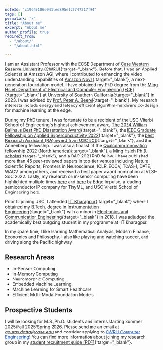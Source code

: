 ```yaml
---
noteId: "c19645106e9411ee895efb2747317f94"
tags: []
permalink: "/"
title: "About me"
excerpt: "About me"
author_profile: true
redirect_from:
  - "/about/"
  - "/about.html"

---
```


I am an Assistant Professor with the ECSE Department of [Case Western Reserve University (CWRU)](https://case.edu/){:target="_blank"}. Before that, I was an Applied Scientist at Amazon AGI, where I contributed to enhancing the video understanding capabilities of [Amazon Nova](https://aws.amazon.com/ai/generative-ai/nova/?gclid=Cj0KCQiAhbi8BhDIARIsAJLOlucsx9KxXwToIdKG7pYLuge9e1ADvtlsc_rqnu5IP4B1sm5dgj2UOGIaAplmEALw_wcB&trk=36201f68-a9b0-45cc-849b-8ab260660e1c&sc_channel=ps&ef_id=Cj0KCQiAhbi8BhDIARIsAJLOlucsx9KxXwToIdKG7pYLuge9e1ADvtlsc_rqnu5IP4B1sm5dgj2UOGIaAplmEALw_wcB:G:s&s_kwcid=AL!4422!3!692006004844!e!!g!!amazon%20nova!21048268689!159639953895){:target="_blank"}, a next-generation foundation model. I have obtained my PhD degree from the [Ming Hsieh Department of Electrical and Computer Engineering (ECE)](https://minghsiehece.usc.edu/){:target="_blank"} at [University of Southern California](https://www.usc.edu/){:target="_blank"} in 2023. I was advised by [Prof. Peter A. Beerel](https://sites.usc.edu/eessc/people/){:target="_blank"}. My research interests include energy and latency efficient algorithm-hardware co-design for machine learning at the edge. 

During my PhD tenure, I was fortunate to be a recipient of the USC Viterbi School of Engineering's highest achievement award, [The 2024 William Ballhaus Best PhD Dissertation Award](https://minghsiehece.usc.edu/2024/05/gourav-datta-wins-ballhaus-prize-for-best-phd-dissertation-at-hooding-ceremony/){:target="_blank"}, the [IEEE Graduate Fellowship on Applied Superconductivity 2022](https://ieeecsc.org/awards/ieee-csc-graduate-study-fellowship-applied-superconductivity){:target="_blank"}, the [best Research Assistant (RA) award from USC ECE](https://drive.google.com/drive/folders/1MFgrPcU0LMQdcmaT7tOWssGwcgk_BC9o){:target="_blank"}, and the Annenberg fellowship. I was also a finalist of the [Qualcomm Innovation fellowship 2022 (North America)](https://www.qualcomm.com/research/university-relations/innovation-fellowship/finalists){:target="_blank"}, a [Ming Hsieh Ph.D. scholar](https://minghsiehece.usc.edu/mhi-home/mhi-mhi-scholars/){:target="_blank"}, and a DAC 2021 PhD fellow. I have published more than 45 peer-reviewed papers in top-tier venues including Nature Scientific Reports, Frontiers in Neuroscience, ICLR, ECCV, TCAS-I, DATE, WACV, among others, and received a best paper award nomination at VLSI-SoC 2022. Lastly, my research on in-sensor computing have been highlighted multiple times [here](https://www.linkedin.com/feed/update/urn:li:activity:6968231572244152320/) and [here](https://www.linkedin.com/feed/update/urn:li:activity:6907836062614597633) by Edge Impulse, a leading semiconductor IP company for TinyML, and USC Viterbi School of Engineering [here](https://viterbischool.usc.edu/news/2023/03/smarter-cameras-a-new-vision-for-the-future/).



Prior to joining USC, I attended [IIT Kharagpur](https://www.iitkgp.ac.in/){:target="_blank"} where I obtained my B.Tech. degree in [Instrumentation Engineering](https://erp.iitkgp.ac.in/ERPWebServices/curricula/CurriculaSubjectsList.jsp?stuType=UG&splCode=IE){:target="_blank"} with a minor in [Electronics and Communication Engineering](http://www.ecdept.iitkgp.ac.in/){:target="_blank"} in 2018. I was adjudged the academically best outgoing student in my programme at IIT Kharagpur.

In my spare time, I like learning Mathematical Analysis, Modern Finance, Economics and Philosophy. I also like playing and watching soccer, and driving along the Pacific highway.

Research Areas
--------------

* In-Sensor Computing
* In-Memory Computing
* Neuromorphic Computing 
* Embedded Machine Learning 
* Machine Learning for Smart Healthcare 
* Efficient Multi-Modal Foundation Models

Prospective Students
--------------------

I will be looking for M.S./Ph.D. students and interns starting Summer 2025/Fall 2025/Spring 2026. Please send me an email at *gourav.datta@case.edu* and consider applying to <a href="https://engineering.case.edu/electrical-computer-and-systems-engineering/academics/computer-engineering/doctor-philosophy" style="color:#0645AD;">CWRU Computer Engineering</a>! You can find more information about joining my research group in my [student recruitment guide [PDF]](/files/student-recruitment.pdf){:target="_blank"}.


